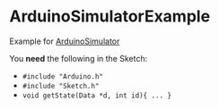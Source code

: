 # ArduinoSimulatorExample
Example for [ArduinoSimulator](https://github.com/mischnic/ArduinoSimulator)

You **need** the following in the Sketch:
* `#include "Arduino.h"`
* `#include "Sketch.h"`
* `void getState(Data *d, int id){ ... }`